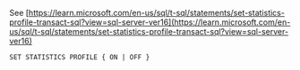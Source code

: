 See [https://learn.microsoft.com/en-us/sql/t-sql/statements/set-statistics-profile-transact-sql?view=sql-server-ver16](https://learn.microsoft.com/en-us/sql/t-sql/statements/set-statistics-profile-transact-sql?view=sql-server-ver16)
```
SET STATISTICS PROFILE { ON | OFF }
```
